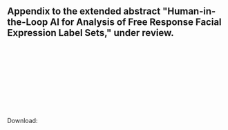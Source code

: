 ## Appendix to the extended abstract "Human-in-the-Loop AI for Analysis of Free Response Facial Expression Label Sets," under review.
<object data="Butler_Oster_Togelius_abstract_IVA_2020_appendix.pdf" type="application/pdf" width="900px" height="2200px">
  <embed src="https://github.com/crystal-butler/MiFace/blob/master/docs/Butler_Oster_Togelius_abstract_IVA_2020_appendix.pdf">
    <p>Download:<a href="https://github.com/crystal-butler/MiFace/blob/master/docs/Butler_Oster_Togelius_abstract_IVA_2020_appendix.pdf"</a></p>
  </embed>
</object>
